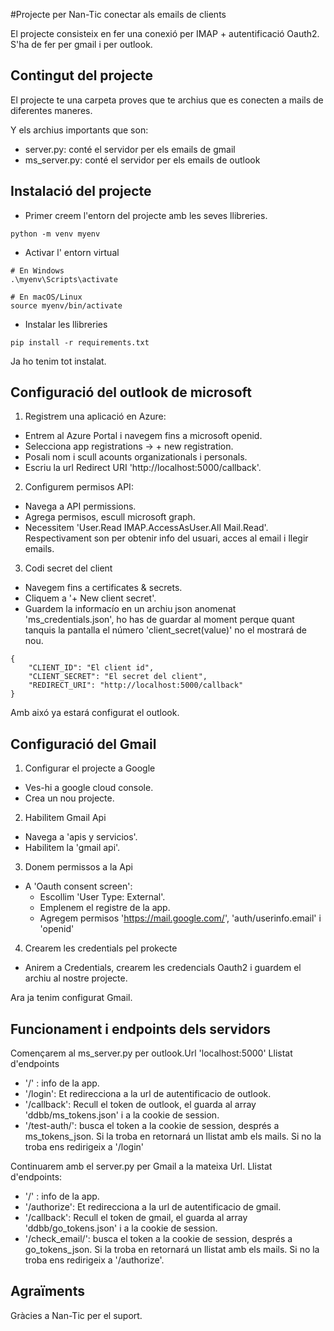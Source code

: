 #Projecte per Nan-Tic conectar als emails de clients

El projecte consisteix en fer una conexió per IMAP + autentificació Oauth2. S'ha de fer per gmail i per outlook.

## Contingut del projecte

El projecte te una carpeta proves que te archius que es conecten a mails de diferentes maneres.

Y els archius importants que son:

- server.py: conté el servidor per els emails de gmail
- ms_server.py: conté el servidor per els emails de outlook

## Instalació del projecte

- Primer creem l'entorn del projecte amb les seves llibreries.
~~~
python -m venv myenv
~~~
- Activar l' entorn virtual
~~~
# En Windows
.\myenv\Scripts\activate

# En macOS/Linux
source myenv/bin/activate
~~~
- Instalar les llibreries
~~~
pip install -r requirements.txt
~~~

Ja ho tenim tot instalat.

## Configuració del outlook de microsoft

1. Registrem una aplicació en Azure:

- Entrem al Azure Portal i navegem fins a microsoft openid.
- Selecciona app registrations -> + new registration.
- Posali nom i scull acounts organizationals i personals.
- Escriu la url Redirect URI 'http://localhost:5000/callback'.

2. Configurem permisos API:

- Navega a API permissions.
- Agrega permisos, escull microsoft graph.
- Necessitem 'User.Read IMAP.AccessAsUser.All Mail.Read'. Respectivament son per obtenir info del usuari, acces al email i llegir emails.

3. Codi secret del client

- Navegem fins a certificates & secrets.
- Cliquem a '+ New client secret'.
- Guardem la informacío en un archiu json anomenat 'ms_credentials.json', ho has de guardar al moment perque quant tanquis la pantalla el número 'client_secret(value)' no el mostrará de nou.
~~~
{
    "CLIENT_ID": "El client id",
    "CLIENT_SECRET": "El secret del client",
    "REDIRECT_URI": "http://localhost:5000/callback"
}
~~~
Amb aixó ya estará configurat el outlook.

## Configuració del Gmail

1. Configurar el projecte a Google

- Ves-hi a google cloud console.
- Crea un nou projecte.

2. Habilitem Gmail Api

- Navega a 'apis y servicios'.
- Habilitem la 'gmail api'.

3. Donem permissos a la Api

- A 'Oauth consent screen':
    - Escollim 'User Type: External'.
    - Emplenem el registre de la app.
    - Agregem permisos 'https://mail.google.com/', 'auth/userinfo.email' i 'openid'

4. Crearem les credentials pel prokecte

- Anirem a Credentials, crearem les credencials Oauth2 i guardem el archiu al nostre projecte.

Ara ja tenim configurat Gmail.

## Funcionament i endpoints dels servidors

Començarem al ms_server.py per outlook.Url 'localhost:5000' Llistat d'endpoints

- '/' : info de la app.
- '/login': Et redirecciona a la url de autentificacio de outlook.
- '/callback': Recull el token de outlook, el guarda al array 'ddbb/ms_tokens.json' i a la cookie de session.
- '/test-auth/<email>': busca el token a la cookie de session, després a ms_tokens_json. Si la troba en retornará un llistat amb els mails. Si no la troba ens redirigeix a '/login'

Continuarem amb el server.py per Gmail a la mateixa Url. Llistat d'endpoints:

- '/' : info de la app.
- '/authorize': Et redirecciona a la url de autentificacio de gmail.
- '/callback': Recull el token de gmail, el guarda al array 'ddbb/go_tokens.json' i a la cookie de session.
- '/check_email/<email>': busca el token a la cookie de session, després a go_tokens_json. Si la troba en retornará un llistat amb els mails. Si no la troba ens redirigeix a '/authorize'.

## Agraïments

Gràcies a Nan-Tic per el suport.
